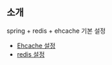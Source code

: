 ## 소개
spring + redis + ehcache 기본 설정

+ [Ehcache 설정](https://github.com/backtony/spring-study/tree/master/spring-ehcache)
+ [redis 설정](https://backtony.github.io/spring/redis/2021-08-29-spring-redis-1/)